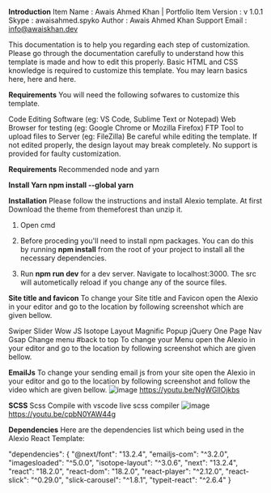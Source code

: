 **Introduction**
Item Name : Awais Ahmed Khan | Portfolio
Item Version : v 1.0.1
Skype : awaisahmed.spyko
Author : Awais Ahmed Khan
Support Email : info@awaiskhan.dev

This documentation is to help you regarding each step of customization. Please go through the documentation carefully to understand how this template is made and how to edit this properly. Basic HTML and CSS knowledge is required to customize this template. You may learn basics here, here and here.

**Requirements**
You will need the following sofwares to customize this template.

Code Editing Software (eg: VS Code, Sublime Text or Notepad)
Web Browser for testing (eg: Google Chrome or Mozilla Firefox)
FTP Tool to upload files to Server (eg: FileZilla)
 Be careful while editing the template. If not edited properly, the design layout may break completely.
No support is provided for faulty customization.

**Requirements**
Recommended node and yarn


**Install Yarn
npm install --global yarn**


**Installation**
Please follow the instructions and install Alexio template. At first Download the theme from themeforest than unzip it.


1. Open cmd

2. Before proceding you'll need to install npm packages. You can do this by running **npm install** from the root of your project to install all the necessary dependencies.

3. Run **npm run dev** for a dev server. Navigate to localhost:3000. The src will autometically reload if you change any of the source files.


**Site title and favicon**
To change your Site title and Favicon open the Alexio in your editor and go to the location by following screenshot which are given bellow.


Swiper Slider
Wow JS
Isotope Layout
Magnific Popup
jQuery One Page Nav
Gsap
Change menu #back to top
To change your Menu open the Alexio in your editor and go to the location by following screenshot which are given bellow.


**EmailJs**
To change your sending email js from your site open the Alexio in your editor and go to the location by following screenshot and follow the video which are given bellow.
![image](https://github.com/aakhan-me/awaiskhan/assets/110790430/1947683a-dade-4b37-9415-8567374d2fb1)
https://youtu.be/NgWGllOjkbs

 
**SCSS**
Scss Compile with vscode live scss compiler
![image](https://github.com/aakhan-me/awaiskhan/assets/110790430/965b51b1-c3fe-4dd2-8448-29e971b2f1e9)
https://youtu.be/cpbN0YAW44g

**Dependencies**
Here are the dependencies list which being used in the Alexio React Template:

"dependencies": {
  "@next/font": "13.2.4",
  "emailjs-com": "^3.2.0",
  "imagesloaded": "^5.0.0",
  "isotope-layout": "^3.0.6",
  "next": "13.2.4",
  "react": "18.2.0",
  "react-dom": "18.2.0",
  "react-player": "^2.12.0",
  "react-slick": "^0.29.0",
  "slick-carousel": "^1.8.1",
  "typeit-react": "^2.6.4"
}

